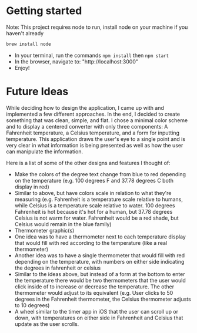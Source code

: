 # Getting started

Note: This project requires node to run, install node on your machine if you haven't already

```bash
brew install node
```

* In your terminal, run the commands `npm install` then `npm start`
* In the browser, navigate to: "http://localhost:3000"
* Enjoy!

# Future Ideas
While deciding how to design the application, I came up with and implemented a few different approaches. In the end, I decided to create something that was clean, simple, and flat. I chose a minimal color scheme and to display a centered converter with only three components: A Fahrenheit temperature, a Celsius temperature, and a form for inputting temperature. This application draws the user's eye to a single point and is very clear in what information is being presented as well as how the user can manipulate the information.

Here is a list of some of the other designs and features I thought of:

* Make the colors of the degree text change from blue to red depending on the temperature (e.g. 100 degrees F and 37.78 degrees C both display in red)
* Similar to above, but have colors scale in relation to what they're measuring (e.g. Fahrenheit is a temperature scale relative to humans, while Celsius is a temperature scale relative to water. 100 degrees Fahrenheit is hot because it's hot for a human, but 37.78 degrees Celsius is not warm for water. Fahrenheit would be a red shade, but Celsius would remain in the blue family)
* Thermometer graphic(s)
 * One idea was to have a thermometer next to each temperature display that would fill with red according to the temperature (like a real thermometer)
 * Another idea was to have a single thermometer that would fill with red depending on the temperature, with numbers on either side indicating the degrees in fahrenheit or celsius
* Similar to the ideas above, but instead of a form at the bottom to enter the temperature there would be two thermometers that the user would click inside of to increase or decrease the temperature. The other thermometer would adjust to its equivalent (e.g. User clicks to 50 degrees in the Fahrenheit thermometer, the Celsius thermometer adjusts to 10 degrees)
* A wheel similar to the timer app in iOS that the user can scroll up or down, with temperatures on either side in Fahrenheit and Celsius that update as the user scrolls.
